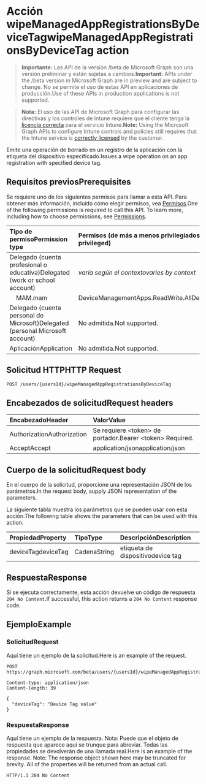 # <a name="wipemanagedappregistrationsbydevicetag-action"></a><span data-ttu-id="db878-101">Acción wipeManagedAppRegistrationsByDeviceTag</span><span class="sxs-lookup"><span data-stu-id="db878-101">wipeManagedAppRegistrationsByDeviceTag action</span></span>

> <span data-ttu-id="db878-102">**Importante:** Las API de la versión /beta de Microsoft Graph son una versión preliminar y están sujetas a cambios.</span><span class="sxs-lookup"><span data-stu-id="db878-102">**Important:** APIs under the /beta version in Microsoft Graph are in preview and are subject to change.</span></span> <span data-ttu-id="db878-103">No se permite el uso de estas API en aplicaciones de producción.</span><span class="sxs-lookup"><span data-stu-id="db878-103">Use of these APIs in production applications is not supported.</span></span>

> <span data-ttu-id="db878-104">**Nota:** El uso de las API de Microsoft Graph para configurar las directivas y los controles de Intune requiere que el cliente tenga la [licencia correcta](https://go.microsoft.com/fwlink/?linkid=839381) para el servicio Intune.</span><span class="sxs-lookup"><span data-stu-id="db878-104">**Note:** Using the Microsoft Graph APIs to configure Intune controls and policies still requires that the Intune service is [correctly licensed](https://go.microsoft.com/fwlink/?linkid=839381) by the customer.</span></span>

<span data-ttu-id="db878-105">Emite una operación de borrado en un registro de la aplicación con la etiqueta del dispositivo especificado.</span><span class="sxs-lookup"><span data-stu-id="db878-105">Issues a wipe operation on an app registration with specified device tag.</span></span>
## <a name="prerequisites"></a><span data-ttu-id="db878-106">Requisitos previos</span><span class="sxs-lookup"><span data-stu-id="db878-106">Prerequisites</span></span>
<span data-ttu-id="db878-p102">Se requiere uno de los siguientes permisos para llamar a esta API. Para obtener más información, incluido cómo elegir permisos, vea [Permisos](../../../concepts/permissions_reference.md).</span><span class="sxs-lookup"><span data-stu-id="db878-p102">One of the following permissions is required to call this API. To learn more, including how to choose permissions, see [Permissions](../../../concepts/permissions_reference.md).</span></span>

|<span data-ttu-id="db878-109">Tipo de permiso</span><span class="sxs-lookup"><span data-stu-id="db878-109">Permission type</span></span>|<span data-ttu-id="db878-110">Permisos (de más a menos privilegiados)</span><span class="sxs-lookup"><span data-stu-id="db878-110">Permissions (from most to least privileged)</span></span>|
|:---|:---|
|<span data-ttu-id="db878-111">Delegado (cuenta profesional o educativa)</span><span class="sxs-lookup"><span data-stu-id="db878-111">Delegated (work or school account)</span></span>| <span data-ttu-id="db878-112">_varía según el contexto_</span><span class="sxs-lookup"><span data-stu-id="db878-112">_varies by context_</span></span> |
| <span data-ttu-id="db878-113">&nbsp; &nbsp; MAM</span><span class="sxs-lookup"><span data-stu-id="db878-113">.mam</span></span> | <span data-ttu-id="db878-114">DeviceManagementApps.ReadWrite.All</span><span class="sxs-lookup"><span data-stu-id="db878-114">DeviceManagementApps.ReadWrite.All</span></span> |
|<span data-ttu-id="db878-115">Delegado (cuenta personal de Microsoft)</span><span class="sxs-lookup"><span data-stu-id="db878-115">Delegated (personal Microsoft account)</span></span>|<span data-ttu-id="db878-116">No admitida.</span><span class="sxs-lookup"><span data-stu-id="db878-116">Not supported.</span></span>|
|<span data-ttu-id="db878-117">Aplicación</span><span class="sxs-lookup"><span data-stu-id="db878-117">Application</span></span>|<span data-ttu-id="db878-118">No admitida.</span><span class="sxs-lookup"><span data-stu-id="db878-118">Not supported.</span></span>|

## <a name="http-request"></a><span data-ttu-id="db878-119">Solicitud HTTP</span><span class="sxs-lookup"><span data-stu-id="db878-119">HTTP Request</span></span>
<!-- {
  "blockType": "ignored"
}
-->
``` http
POST /users/{usersId}/wipeManagedAppRegistrationsByDeviceTag
```

## <a name="request-headers"></a><span data-ttu-id="db878-120">Encabezados de solicitud</span><span class="sxs-lookup"><span data-stu-id="db878-120">Request headers</span></span>
|<span data-ttu-id="db878-121">Encabezado</span><span class="sxs-lookup"><span data-stu-id="db878-121">Header</span></span>|<span data-ttu-id="db878-122">Valor</span><span class="sxs-lookup"><span data-stu-id="db878-122">Value</span></span>|
|:---|:---|
|<span data-ttu-id="db878-123">Authorization</span><span class="sxs-lookup"><span data-stu-id="db878-123">Authorization</span></span>|<span data-ttu-id="db878-124">Se requiere &lt;token&gt; de portador.</span><span class="sxs-lookup"><span data-stu-id="db878-124">Bearer &lt;token&gt; Required.</span></span>|
|<span data-ttu-id="db878-125">Accept</span><span class="sxs-lookup"><span data-stu-id="db878-125">Accept</span></span>|<span data-ttu-id="db878-126">application/json</span><span class="sxs-lookup"><span data-stu-id="db878-126">application/json</span></span>|

## <a name="request-body"></a><span data-ttu-id="db878-127">Cuerpo de la solicitud</span><span class="sxs-lookup"><span data-stu-id="db878-127">Request body</span></span>
<span data-ttu-id="db878-128">En el cuerpo de la solicitud, proporcione una representación JSON de los parámetros.</span><span class="sxs-lookup"><span data-stu-id="db878-128">In the request body, supply JSON representation of the parameters.</span></span>

<span data-ttu-id="db878-129">La siguiente tabla muestra los parámetros que se pueden usar con esta acción.</span><span class="sxs-lookup"><span data-stu-id="db878-129">The following table shows the parameters that can be used with this action.</span></span>

|<span data-ttu-id="db878-130">Propiedad</span><span class="sxs-lookup"><span data-stu-id="db878-130">Property</span></span>|<span data-ttu-id="db878-131">Tipo</span><span class="sxs-lookup"><span data-stu-id="db878-131">Type</span></span>|<span data-ttu-id="db878-132">Descripción</span><span class="sxs-lookup"><span data-stu-id="db878-132">Description</span></span>|
|:---|:---|:---|
|<span data-ttu-id="db878-133">deviceTag</span><span class="sxs-lookup"><span data-stu-id="db878-133">deviceTag</span></span>|<span data-ttu-id="db878-134">Cadena</span><span class="sxs-lookup"><span data-stu-id="db878-134">String</span></span>|<span data-ttu-id="db878-135">etiqueta de dispositivo</span><span class="sxs-lookup"><span data-stu-id="db878-135">device tag</span></span>|

## <a name="response"></a><span data-ttu-id="db878-136">Respuesta</span><span class="sxs-lookup"><span data-stu-id="db878-136">Response</span></span>
<span data-ttu-id="db878-137">Si se ejecuta correctamente, esta acción devuelve un código de respuesta `204 No Content`.</span><span class="sxs-lookup"><span data-stu-id="db878-137">If successful, this action returns a `204 No Content` response code.</span></span>

## <a name="example"></a><span data-ttu-id="db878-138">Ejemplo</span><span class="sxs-lookup"><span data-stu-id="db878-138">Example</span></span>

### <a name="request"></a><span data-ttu-id="db878-139">Solicitud</span><span class="sxs-lookup"><span data-stu-id="db878-139">Request</span></span>
<span data-ttu-id="db878-140">Aquí tiene un ejemplo de la solicitud.</span><span class="sxs-lookup"><span data-stu-id="db878-140">Here is an example of the request.</span></span>

``` http
POST https://graph.microsoft.com/beta/users/{usersId}/wipeManagedAppRegistrationsByDeviceTag

Content-type: application/json
Content-length: 39

{
  "deviceTag": "Device Tag value"
}
```

### <a name="response"></a><span data-ttu-id="db878-141">Respuesta</span><span class="sxs-lookup"><span data-stu-id="db878-141">Response</span></span>
<span data-ttu-id="db878-p103">Aquí tiene un ejemplo de la respuesta. Nota: Puede que el objeto de respuesta que aparece aquí se trunque para abreviar. Todas las propiedades se devolverán de una llamada real.</span><span class="sxs-lookup"><span data-stu-id="db878-p103">Here is an example of the response. Note: The response object shown here may be truncated for brevity. All of the properties will be returned from an actual call.</span></span>

``` http
HTTP/1.1 204 No Content
```



